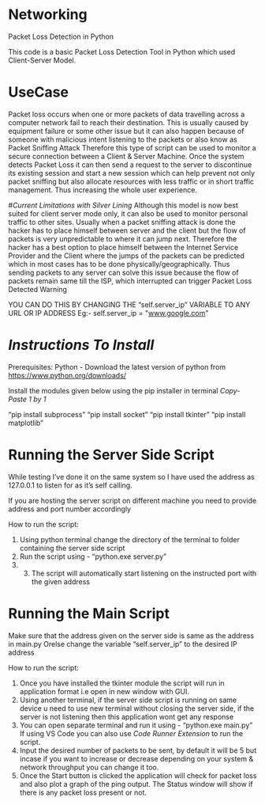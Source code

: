 # Networking
Packet Loss Detection in Python

This code is a basic Packet Loss Detection Tool in Python which used Client-Server Model.

# UseCase
Packet loss occurs when one or more packets of data travelling across a computer network fail to reach their destination.
This is usually caused by equipment failure or some other issue but it can also happen because of someone with malicious intent listening to the packets or also know as Packet Sniffing Attack
Therefore this type of script can be used to monitor a secure connection between a Client & Server Machine.
Once the system detects Packet Loss it can then send a request to the server to discontinue its existing session and start a new session which can help prevent not only packet sniffing but also allocate resources with less traffic or in short traffic management. Thus increasing the whole user experience.

#*Current Limitations with Silver Lining*
Although this model is now best suited for client server mode only, it can also be used to monitor personal traffic to other sites.
Usually when a packet sniffing attack is done the hacker has to place himself between server and the client but the flow of packets is very unpredictable to where it can jump next. Therefore the hacker has a best option to place himself between the Internet Service Provider and the Client where the jumps of the packets can be predicted which in most cases has to be done physically/geographically.
Thus sending packets to any server can solve this issue because the flow of packets remain same till the ISP, which interrupted can trigger Packet Loss Detected Warning

YOU CAN DO THIS BY CHANGING THE “self.server_ip” VARIABLE TO ANY URL OR IP ADDRESS 
Eg:-  self.server_ip = "www.google.com"

# *Instructions To Install*

Prerequisites:
Python - Download the latest version of python from https://www.python.org/downloads/ 

Install the modules given below using the pip installer in terminal
*Copy-Paste 1 by 1*

“pip install subprocess”
“pip install socket”
“pip install tkinter”
“pip install matplotlib”
 
# Running the Server Side Script
While testing I’ve done it on the same system so I have used the address as 127.0.0.1 to listen for as it’s self calling.

If you are hosting the server script on different machine you need to provide address and port number accordingly 

How to run the script:
1. Using python terminal change the directory of the terminal to folder containing the server side script 
2. Run the script using - “python.exe server.py”
3. 3. The script will automatically start listening on the instructed port with the given address

# Running the Main Script

Make sure that the address given on the server side is same as the address in main.py 
Orelse change the variable “self.server_ip” to the desired IP address

How to run the script:
1. Once you have installed the tkinter module the script will run in application format i.e open in new window with GUI.
2. Using another terminal, if the server side script is running on same device u need to use new terminal without closing the server side, if the server is not      listening then this application wont get any response
3. You can open separate terminal and run it using - “python.exe main.py”
   If using VS Code you can also use *Code Runner Extension* to run the script.
4. Input the desired number of packets to be sent, by default it will be 5 but incase if you want to increase or decrease depending on your system
   & network throughput you can change it too.
5. Once the Start button is clicked the application will check for packet loss and also plot a graph of the ping output. The Status window will show if there       is any packet loss present or not.












